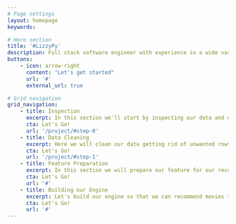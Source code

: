 ```yaml
---
# Page settings
layout: homepage
keywords:

# Hero section
title: '#LizzyPy'
description: Full stack software engineer with experience in a wide variety of languages and tech stacks. I consider python as my primary language but also have worked in Typescript building React Frontend applications, Ruby on Rails, php, and Java. I have experience doing data analysis, building optimization engines, and working on ETL projects. I have loved applying awesome app dev practices such as Test Driven Development to my work in the data engineering.
buttons:
    - icon: arrow-right
      content: "Let's get started"
      url: '#'
      external_url: true

# Grid navigation
grid_navigation:
    - title: Inspection
      excerpt: In this section we'll start by inspecting our data and determine what we need to do in terms of data cleaning.
      cta: Let's Go!
      url: '/project/#step-0'
    - title: Data Cleaning
      excerpt: Here we will clean our data getting rid of unwanted rows and cleaning our genres column.
      cta: Let's Go!
      url: '/project/#step-1'
    - title: Feature Preparation
      excerpt: In this section we will prepare our feature for our recommendation engine.  We will generate a vector representation of our genres column so that our rows can be mathematically compared to each other.
      cta: Let's Go!
      url: '#'
    - title: Building our Engine
      excerpt: Let's build our engine so that we can recommend movies to our users based on content!
      cta: Let's Go!
      url: '#'
---
```

